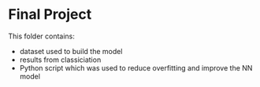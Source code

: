 # Final Project
This folder contains:

- dataset used to build the model
- results from classiciation
- Python script which was used to reduce overfitting and improve the NN model
